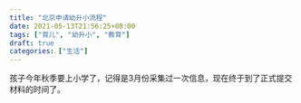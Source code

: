```yaml
---
title: "北京申请幼升小流程"
date: 2021-05-13T21:56:25+08:00
tags: ["育儿", "幼升小", "教育"]
draft: true
categories: ["生活"]
---
```


孩子今年秋季要上小学了，记得是3月份采集过一次信息，现在终于到了正式提交材料的时间了。

<!--more-->



